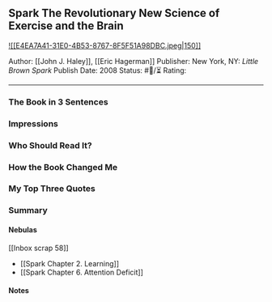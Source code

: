 ## Spark The Revolutionary New Science of Exercise and the Brain

[ ![[E4EA7A41-31E0-4B53-8767-8F5F51A98DBC.jpeg|150]] ](https://www.amazon.com/gp/aw/d/B000SFD21Q/ref=tmm_kin_swatch_0?ie=UTF8&qid=1676684881&sr=8-1)

Author: [[John J. Haley]], [[Eric Hagerman]]
Publisher: New York, NY: _Little Brown Spark_
Publish Date: 2008
Status: #💫/⏳ 
Rating:

___

### The Book in 3 Sentences



### Impressions



### Who Should Read It?



### How the Book Changed Me



### My Top Three Quotes



### Summary



#### Nebulas

[[Inbox scrap 58]]

- [[Spark Chapter 2. Learning]]
- [[Spark Chapter 6. Attention Deficit]]

#### Notes

